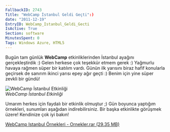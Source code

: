 ```yaml
---
FallbackID: 2743
Title: "WebCamp İstanbul Geldi Geçti":)
date: "2011-12-19"
EntryID: WebCamp_Istanbul_Geldi_Gecti
IsActive: True
Section: software
MinutesSpent: 0
Tags: Windows Azure, HTML5
---
```

Bugün tam günlük **WebCamp** etkinliklerinden İstanbul ayağını
gerçekleştirdik :) Gelen herkese çok teşekkür etmem gerek :) Yağmurlu
havaya rağmen süper bir katılım vardı. Günün ilk yarısını biraz hafif
konularla geçirsek de sanırım ikinci yarısı epey ağır geçti :) Benim
için yine süper zevkli bir gündü!

![WebCamp İstanbul
Etkinliği](media/WebCamp_Istanbul_Geldi_Gecti/webcamp_ist.jpg)\
*WebCamp İstanbul Etkinliği*

Umarım herkes için faydalı bir etkinlik olmuştur ;) Gün boyunca yaptığım
örnekleri, sunumları aşağıdan indirebilirsiniz. Bir başka etkinlikte
görüşmek üzere! Kendinize çok iyi bakın!

[WebCamp Istanbul Örnekleri - Ornekler.rar (29.35
MB)](media/WebCamp_Istanbul_Geldi_Gecti/Ornekler.rar)


